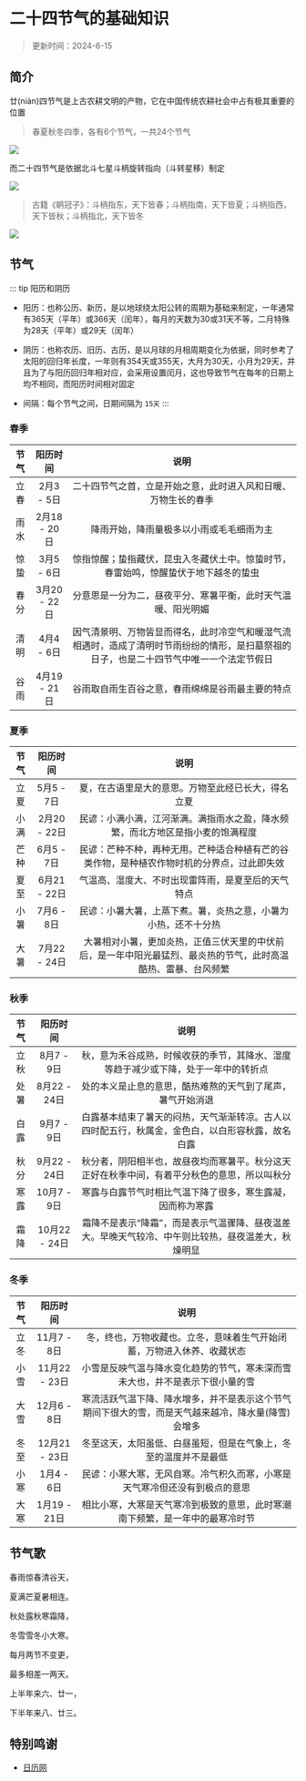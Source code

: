 # 二十四节气的基础知识

> 更新时间：2024-6-15

## 简介

廿(niàn)四节气是上古农耕文明的产物，它在中国传统农耕社会中占有极其重要的位置

> 春夏秋冬四季，各有6个节气，一共24个节气

![](/24/24-01.png)

而二十四节气是依据北斗七星斗柄旋转指向（斗转星移）制定

![](/24/24-02.png)

> 古籍《鹖冠子》：斗柄指东，天下皆春；斗柄指南，天下皆夏；斗柄指西，天下皆秋；斗柄指北，天下皆冬

![](/24/24-03.png)


## 节气

::: tip 阳历和阴历
* 阳历：也称公历、新历，是以地球绕太阳公转的周期为基础来制定，一年通常有365天（平年）或366天（闰年），每月的天数为30或31天不等，二月特殊为28天（平年）或29天（闰年）

* 阴历：也称农历、旧历、古历，是以月球的月相周期变化为依据，同时参考了太阳的回归年长度，一年则有354天或355天，大月为30天，小月为29天，并且为了与阳历回归年相对应，会采用设置闰月，这也导致节气在每年的日期上均不相同，而阳历时间相对固定

* 间隔：每个节气之间，日期间隔为 `15天`
:::



### 春季

| 节气 | 阳历时间 | 说明 |
|:-:|:-:|:-:|
| 立春 | 2月3 - 5日 | 二十四节气之首，立是开始之意，此时进入风和日暖、万物生长的春季 |
| 雨水 | 2月18 - 20日 | 降雨开始，降雨量极多以小雨或毛毛细雨为主 |
| 惊蛰 | 3月5 - 6日 | 惊指惊醒；蛰指藏伏，昆虫入冬藏伏土中。惊蛰时节，春雷始鸣，惊醒蛰伏于地下越冬的蛰虫 |
| 春分 | 3月20 - 22日 | 分意思是一分为二，昼夜平分、寒暑平衡，此时天气温暖、阳光明媚 |
| 清明 | 4月4 - 6日 | 因气清景明、万物皆显而得名，此时冷空气和暖湿气流相遇时，造成了清明时节雨纷纷的情形，是扫墓祭祖的日子，也是二十四节气中唯一一个法定节假日 |
| 谷雨 | 4月19 - 21日 | 谷雨取自雨生百谷之意，春雨绵绵是谷雨最主要的特点 |



### 夏季

| 节气 | 阳历时间 | 说明 |
|:-:|:-:|:-:|
| 立夏 | 5月5 - 7日 | 夏，在古语里是大的意思。万物至此经已长大，得名立夏 |
| 小满 | 2月20 - 22日 | 民谚：小满小满，江河渐满。满指雨水之盈，降水频繁，而北方地区是指小麦的饱满程度 |
| 芒种 | 6月5 - 7日 | 民谚：芒种不种，再种无用。芒种适合种植有芒的谷类作物，是种植农作物时机的分界点，过此即失效 |
| 夏至 | 6月21 - 22日 | 气温高、湿度大、不时出现雷阵雨，是夏至后的天气特点 |
| 小暑 | 7月6 - 8日 | 民谚：小暑大暑，上蒸下煮。暑，炎热之意，小暑为小热，还不十分热 |
| 大暑 | 7月22 - 24日 | 大暑相对小暑，更加炎热，正值三伏天里的中伏前后，是一年中阳光最猛烈、最炎热的节气，此时高温酷热、雷暴、台风频繁 |



### 秋季

| 节气 | 阳历时间 | 说明 |
|:-:|:-:|:-:|
| 立秋 | 8月7 - 9日 | 秋，意为禾谷成熟，时候收获的季节，其降水、湿度等趋于减少或下降，处于一年中的转折点 |
| 处暑 | 8月22 - 24日 | 处的本义是止息的意思，酷热难熬的天气到了尾声，暑气开始消退 |
| 白露 | 9月7 - 9日 | 白露基本结束了暑天的闷热，天气渐渐转凉。古人以四时配五行，秋属金，金色白，以白形容秋露，故名白露 |
| 秋分 | 9月22 - 24日 | 秋分者，阴阳相半也，故昼夜均而寒暑平。秋分这天正好在秋季中间，有着平分秋色的意思，所以叫秋分 |
| 寒露 | 10月7 - 9日 | 寒露与白露节气时相比气温下降了很多，寒生露凝，因而称为寒露 |
| 霜降| 10月22 - 24日 | 霜降不是表示“降霜”，而是表示气温骤降、昼夜温差大。早晚天气较冷、中午则比较热，昼夜温差大，秋燥明显 |




### 冬季

| 节气 | 阳历时间 | 说明 |
|:-:|:-:|:-:|
| 立冬 | 11月7 - 8日 | 冬，终也，万物收藏也。立冬，意味着生气开始闭蓄，万物进入休养、收藏状态 |
| 小雪 | 11月22 - 23日 | 小雪是反映气温与降水变化趋势的节气，寒未深而雪未大也，并不是表示下很小量的雪 |
| 大雪 | 12月6 - 8日 | 寒流活跃气温下降、降水增多，并不是表示这个节气期间下很大的雪，而是天气越来越冷，降水量(降雪)会增多 |
| 冬至 | 12月21 - 23日 | 冬至这天，太阳虽低、白昼虽短，但是在气象上，冬至的温度并不是最低 |
| 小寒 | 1月4 - 6日 | 民谚：小寒大寒，无风自寒。冷气积久而寒，小寒是天气寒冷但还没有到极点的意思 |
| 大寒| 1月19 - 21日 | 相比小寒，大寒是天气寒冷到极致的意思，此时寒潮南下频繁，是一年中的最寒冷时节 |



## 节气歌


春雨惊春清谷天，

夏满芒夏暑相连。

秋处露秋寒霜降，

冬雪雪冬小大寒。

每月两节不变更，

最多相差一两天。

上半年来六、廿一，

下半年来八、廿三。






## 特别鸣谢

* [日历网](https://www.rili.com.cn/)